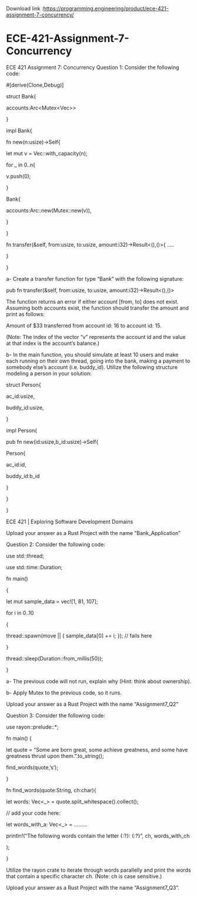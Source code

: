 Download link :https://programming.engineering/product/ece-421-assignment-7-concurrency/

# ECE-421-Assignment-7-Concurrency
ECE 421 Assignment 7: Concurrency
Question 1: Consider the following code:

#[derive(Clone,Debug)]

struct Bank{

accounts:Arc<Mutex<Vec<i32>>>

}

impl Bank{

fn new(n:usize)->Self{

let mut v = Vec::with_capacity(n);

for _ in 0..n{

v.push(0);

}

Bank{

accounts:Arc::new(Mutex::new(v)),

}

}

fn transfer(&self, from:usize, to:usize, amount:i32)->Result<(),()>{ …..

}

}

a- Create a transfer function for type “Bank” with the following signature:

pub fn transfer(&self, from:usize, to:usize, amount:i32)->Result<(),()>

The function returns an error if either account [from, to] does not exist. Assuming both accounts exist, the function should transfer the amount and print as follows:

Amount of $33 transferred from account id: 16 to account id: 15.

(Note: The index of the vector “v” represents the account id and the value at that index is the account’s balance.)

b- In the main function, you should simulate at least 10 users and make each running on their own thread, going into the bank, making a payment to somebody else’s account (i.e. buddy_id). Utilize the following structure modeling a person in your solution:

struct Person{

ac_id:usize,

buddy_id:usize,

}

impl Person{

pub fn new(id:usize,b_id:usize)->Self{

Person{

ac_id:id,

buddy_id:b_id

}

}

}

ECE 421 | Exploring Software Development Domains

Upload your answer as a Rust Project with the name “Bank_Application”

Question 2: Consider the following code:

use std::thread;

use std::time::Duration;

fn main()

{

let mut sample_data = vec![1, 81, 107];

for i in 0..10

{

thread::spawn(move || { sample_data[0] += i; }); // fails here

}

thread::sleep(Duration::from_millis(50));

}

a- The previous code will not run, explain why (Hint: think about ownership).

b- Apply Mutex to the previous code, so it runs.

Upload your answer as a Rust Project with the name “Assignment7_Q2”

Question 3: Consider the following code:

use rayon::prelude::*;

fn main() {

let quote = “Some are born great, some achieve greatness, and some have greatness thrust upon them.”.to_string();

find_words(quote,’s’);

}

fn find_words(quote:String, ch:char){

let words: Vec<_> = quote.split_whitespace().collect();

// add your code here:

let words_with_a: Vec<_> = ………

println!(“The following words contain the letter {:?}: {:?}”, ch, words_with_ch

);

}

Utilize the rayon crate to iterate through words parallelly and print the words that contain a specific character ch. (Note: ch is case sensitive.)

Upload your answer as a Rust Project with the name “Assignment7_Q3”.
